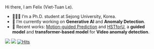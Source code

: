 Hi there, I am Felix (Viet-Tuan Le).
- 👨🏼‍💻 I’m a Ph.D. student at Sejong University, Korea.
- 🔭 I’m currently working on **Generative AI** and **Anomaly Detection**.
- 📖 Recent works: [Motion-guided Prediction](https://moguprediction.github.io/) and [HSTforU](https://vt-le.github.io/HSTforU/), a **guided model** and **transformer-based model** for **Video anomaly detection**.




[![](https://img.shields.io/badge/website-orange?&style=for-the-badge&logo=Google%20chrome&logoColor=white)](https://vt-le.github.io/) [![](https://img.shields.io/badge/google%20scholar-%234285F4.svg?&style=for-the-badge&logo=google-scholar&logoColor=white)](https://scholar.google.com/citations?user=vje71PYAAAAJ&hl=en&oi=ao) [![Hits](https://hits.seeyoufarm.com/api/count/incr/badge.svg?url=https%3A%2F%2Fgithub.com%2Fvt-le&count_bg=%2379C83D&title_bg=%23555555&icon=&icon_color=%23E7E7E7&title=hits&edge_flat=false)](https://hits.seeyoufarm.com)